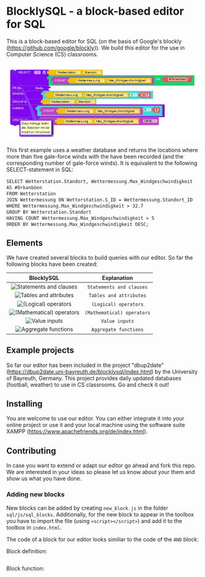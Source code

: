 # BlocklySQL - a block-based editor for SQL
This is a block-based editor for SQL (on the basis of Google's blockly (https://github.com/google/blockly)). We build this editor for the use in Computer Science (CS) classrooms. 

![BlocklySQL example snippet](example.JPG)

This first example uses a weather database and returns the locations where more than five gale-force winds with the  have been recorded (and the corresponding number of gale-force winds). It is equivalent to the following SELECT-statement in SQL:

```
SELECT Wetterstation.Standort, Wettermessung.Max_Windgeschwindigkeit AS #Orkanböen
FROM Wetterstation 
JOIN Wettermessung ON Wetterstation.S_ID = Wettermessung.Standort_ID
WHERE Wettermessung.Max_Windgeschwindigkeit > 32.7
GROUP BY Wetterstation.Standort 
HAVING COUNT Wettermessung.Max_Windgeschwindigkeit > 5
ORDER BY Wettermessung.Max_Windgeschwindigkeit DESC;
```

## Elements

We have created several blocks to build queries with our editor. So far the following blocks have been created:

| BlocklySQL | Explanation |
| :-: | :-: |
| ![Statements and clauses]() | `Statements and clauses` |
| ![Tables and attributes]() | `Tables and attributes` |
| ![(Logical) operators]() | `(Logical) operators` |
| ![(Mathematical) operators]() | `(Mathematical) operators` |
| ![Value inputs]() | `Value inputs` |
| ![Aggregate functions]() | `Aggregate functions` |

## Example projects

So far our editor has been included in the project "dbup2date" (https://dbup2date.uni-bayreuth.de/blocklysql/index.html) by the University of Bayreuth, Germany. This project provides daily updated databases (football, weather) to use in CS classrooms. Go and check it out!

## Installing

You are welcome to use our editor. You can either integrate it into your online project or use it and your local machine using the software suite XAMPP (https://www.apachefriends.org/de/index.html). 

## Contributing

In case you want to extend or adapt our editor go ahead and fork this repo. We are interested in your ideas so please let us know about your them and show us what you have done. 

### Adding new blocks

New blocks can be added by creating `new_block.js` in the folder `sql/js/sql_blocks`. Additionally, for the new block to appear in the toolbox you have to import the file (using `<script></script>`) and add it to the toolbox in `index.html`.

The code of a block for our editor looks similiar to the code of the `AND` block:

Block definition:

```

```

Block function:

```

```
